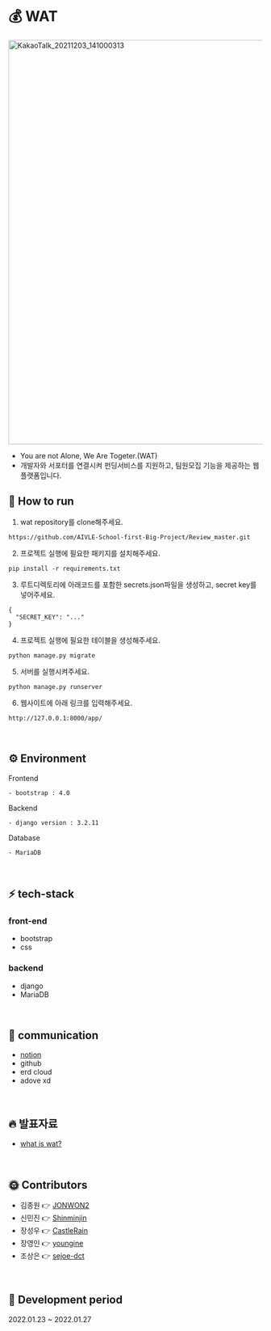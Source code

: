 # 💰 WAT

<img width="800" alt="KakaoTalk_20211203_141000313" src="https://user-images.githubusercontent.com/76805997/151272266-faafe1c6-a67a-4216-bd3c-674d529c24c5.PNG">

- You are not Alone, We Are Togeter.(WAT)
- 개발자와 서포터를 연결시켜 펀딩서비스를 지원하고, 팀원모집 기능을 제공하는 웹 플랫폼입니다.
  <br>

## 🚗 How to run

1. wat repository를 clone해주세요.

```
https://github.com/AIVLE-School-first-Big-Project/Review_master.git
```

2. 프로젝트 실행에 필요한 패키지를 설치해주세요.

```
pip install -r requirements.txt
```


3. 루트디렉토리에 아래코드를 포함한 secrets.json파일을 생성하고, secret key를 넣어주세요.

```
{
  "SECRET_KEY": "..."
}
```

4. 프로젝트 실행에 필요한 테이블을 생성해주세요.

```
python manage.py migrate
```

5. 서버를 실행시켜주세요.

```
python manage.py runserver
```

6. 웹사이트에 아래 링크를 입력해주세요.

```
http://127.0.0.1:8000/app/
```

<br>

## ⚙ Environment

Frontend

```
- bootstrap : 4.0
```

Backend

```
- django version : 3.2.11
```

Database

```
- MariaDB
```

<br>

## ⚡ tech-stack

### front-end

- bootstrap
- css

### backend

- django
- MariaDB

<br>

## 📃 communication

- [notion](https://www.notion.so/4-WAT-4cc11ebb588e4f10987c47de0a0c49ba)
- github
- erd cloud
- adove xd

<br>

## 🔥 발표자료

- [what is wat?](https://www.miricanvas.com/v/1v0zl3)

<br>

## 🌞 Contributors

- 김종원 👉 [JONWON2](https://github.com/JONWON2)
- 신민진 👉 [Shinminjin](https://github.com/Shinminjin)
- 장성우 👉 [CastleRain](https://github.com/CastleRain)
- 장영인 👉 [youngine](https://github.com/youngine)
- 조상은 👉 [sejoe-dct](https://github.com/sejoe-dct)

<br>

## 📅 Development period

2022.01.23 ~ 2022.01.27
